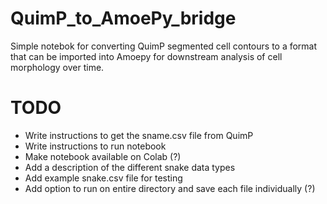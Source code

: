 # QuimP_to_AmoePy_bridge
Simple notebok for converting QuimP segmented cell contours to a format that can be imported into Amoepy for downstream analysis of cell morphology over time.


# TODO
- Write instructions to get the sname.csv file from QuimP
- Write instructions to run notebook
- Make notebook available on Colab (?)
- Add a description of the different snake data types
- Add example snake.csv file for testing
- Add option to run on entire directory and save each file individually (?)
